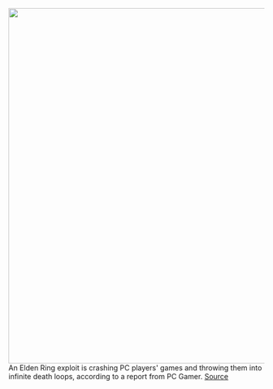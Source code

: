 <img src='https://cdn.vox-cdn.com/thumbor/VtdPjItHoHJ0hbaUuaYdkILQdSM=/0x0:1920x1080/1200x800/filters:focal(807x387:1113x693)/cdn.vox-cdn.com/uploads/chorus_image/image/70648811/ELDENRING_22.0.jpg' width='700px' /><br/>
An Elden Ring exploit is crashing PC players' games and throwing them into infinite death loops, according to a report from PC Gamer.
<a href='https://www.theverge.com/2022/3/20/22987706/elden-ring-exploit-pc-infinite-death-loop-hack-glitch'> Source <a/>